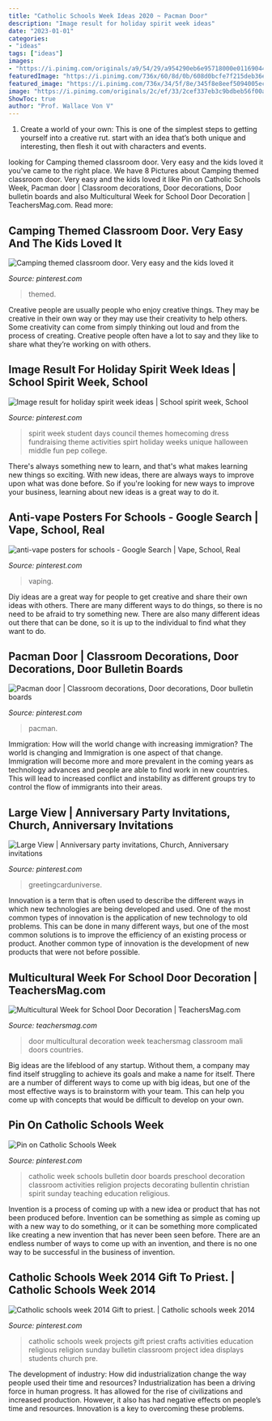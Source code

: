 ```yaml
---
title: "Catholic Schools Week Ideas 2020 ~ Pacman Door"
description: "Image result for holiday spirit week ideas"
date: "2023-01-01"
categories:
- "ideas"
tags: ["ideas"]
images:
- "https://i.pinimg.com/originals/a9/54/29/a954290eb6e95718000e01169044bf3f.jpg"
featuredImage: "https://i.pinimg.com/736x/60/8d/0b/608d0bcfe7f215deb36e1969bdeb0b14--church.jpg"
featured_image: "https://i.pinimg.com/736x/34/5f/8e/345f8e8eef5094005ecfb3781ed924de.jpg"
image: "https://i.pinimg.com/originals/2c/ef/33/2cef337eb3c9bdbeb56f00a83892c1ba.jpg"
ShowToc: true
author: "Prof. Wallace Von V"
---
```



1. Create a world of your own: This is one of the simplest steps to getting yourself into a creative rut. start with an idea that’s both unique and interesting, then flesh it out with characters and events.

	

		
looking for Camping themed classroom door. Very easy and the kids loved it you've came to the right place. We have 8 Pictures about Camping themed classroom door. Very easy and the kids loved it like Pin on Catholic Schools Week, Pacman door | Classroom decorations, Door decorations, Door bulletin boards and also Multicultural Week for School Door Decoration | TeachersMag.com. Read more:
		
    
## Camping Themed Classroom Door. Very Easy And The Kids Loved It

<img loading=lazy src="https://i.pinimg.com/originals/a9/54/29/a954290eb6e95718000e01169044bf3f.jpg" onerror="this.onerror=null;this.src='https://tse4.mm.bing.net/th?id=OIP.H38ih2WP6X7NNoQf-KSR4gHaJ4&amp;pid=15.1';" alt="Camping themed classroom door. Very easy and the kids loved it">

_Source: pinterest.com_

>themed. 

	

Creative people are usually people who enjoy creative things. They may be creative in their own way or they may use their creativity to help others. Some creativity can come from simply thinking out loud and from the process of creating. Creative people often have a lot to say and they like to share what they’re working on with others.

    
## Image Result For Holiday Spirit Week Ideas | School Spirit Week, School

<img loading=lazy src="https://i.pinimg.com/736x/49/fa/b5/49fab53c6af6705d52e596c822cfc4cb.jpg" onerror="this.onerror=null;this.src='https://tse3.mm.bing.net/th?id=OIP.Y8s5y6O_CxhOhJL5BTPTVwHaHa&amp;pid=15.1';" alt="Image result for holiday spirit week ideas | School spirit week, School">

_Source: pinterest.com_

>spirit week student days council themes homecoming dress fundraising theme activities spirt holiday weeks unique halloween middle fun pep college. 

	

There's always something new to learn, and that's what makes learning new things so exciting. With new ideas, there are always ways to improve upon what was done before. So if you're looking for new ways to improve your business, learning about new ideas is a great way to do it.

    
## Anti-vape Posters For Schools - Google Search | Vape, School, Real

<img loading=lazy src="https://i.pinimg.com/736x/34/5f/8e/345f8e8eef5094005ecfb3781ed924de.jpg" onerror="this.onerror=null;this.src='https://tse4.mm.bing.net/th?id=OIP.igxlABfhsCDC7l9LlamiPgHaJ3&amp;pid=15.1';" alt="anti-vape posters for schools - Google Search | Vape, School, Real">

_Source: pinterest.com_

>vaping. 

	

Diy ideas are a great way for people to get creative and share their own ideas with others. There are many different ways to do things, so there is no need to be afraid to try something new. There are also many different ideas out there that can be done, so it is up to the individual to find what they want to do.

    
## Pacman Door | Classroom Decorations, Door Decorations, Door Bulletin Boards

<img loading=lazy src="https://i.pinimg.com/736x/e3/97/65/e397652a49120cc0a67f44da1280770c--bulletin-boards-classroom-ideas.jpg" onerror="this.onerror=null;this.src='https://tse3.mm.bing.net/th?id=OIP.q_NjPFvAwNGOXgTeeb2pLAHaJ3&amp;pid=15.1';" alt="Pacman door | Classroom decorations, Door decorations, Door bulletin boards">

_Source: pinterest.com_

>pacman. 

	

Immigration: How will the world change with increasing immigration?
The world is changing and Immigration is one aspect of that change. Immigration will become more and more prevalent in the coming years as technology advances and people are able to find work in new countries. This will lead to increased conflict and instability as different groups try to control the flow of immigrants into their areas.

    
## Large View | Anniversary Party Invitations, Church, Anniversary Invitations

<img loading=lazy src="https://i.pinimg.com/736x/60/8d/0b/608d0bcfe7f215deb36e1969bdeb0b14--church.jpg" onerror="this.onerror=null;this.src='https://tse2.mm.bing.net/th?id=OIP.OSSOBfGJTCqrda50c-FfMAHaFS&amp;pid=15.1';" alt="Large View | Anniversary party invitations, Church, Anniversary invitations">

_Source: pinterest.com_

>greetingcarduniverse. 

	

Innovation is a term that is often used to describe the different ways in which new technologies are being developed and used. One of the most common types of innovation is the application of new technology to old problems. This can be done in many different ways, but one of the most common solutions is to improve the efficiency of an existing process or product. Another common type of innovation is the development of new products that were not before possible.

    
## Multicultural Week For School Door Decoration | TeachersMag.com

<img loading=lazy src="http://teachersmag.com/wp-content/uploads/2019/10/Door-Decoration2.jpg" onerror="this.onerror=null;this.src='https://tse3.mm.bing.net/th?id=OIP.iNs4Mz_43RdDpU2rdZcBiAHaKA&amp;pid=15.1';" alt="Multicultural Week for School Door Decoration | TeachersMag.com">

_Source: teachersmag.com_

>door multicultural decoration week teachersmag classroom mali doors countries. 

	

Big ideas are the lifeblood of any startup. Without them, a company may find itself struggling to achieve its goals and make a name for itself. There are a number of different ways to come up with big ideas, but one of the most effective ways is to brainstorm with your team. This can help you come up with concepts that would be difficult to develop on your own.

    
## Pin On Catholic Schools Week

<img loading=lazy src="https://i.pinimg.com/originals/2c/ef/33/2cef337eb3c9bdbeb56f00a83892c1ba.jpg" onerror="this.onerror=null;this.src='https://tse2.mm.bing.net/th?id=OIP.hkqXqVgbIfzaLtbEEE0omgHaJ4&amp;pid=15.1';" alt="Pin on Catholic Schools Week">

_Source: pinterest.com_

>catholic week schools bulletin door boards preschool decoration classroom activities religion projects decorating bullentin christian spirit sunday teaching education religious. 

	

Invention is a process of coming up with a new idea or product that has not been produced before. Invention can be something as simple as coming up with a new way to do something, or it can be something more complicated like creating a new invention that has never been seen before. There are an endless number of ways to come up with an invention, and there is no one way to be successful in the business of invention.

    
## Catholic Schools Week 2014 Gift To Priest. | Catholic Schools Week 2014

<img loading=lazy src="https://s-media-cache-ak0.pinimg.com/564x/ff/75/0a/ff750a755aa9b43d98b51143ec2f50c1.jpg" onerror="this.onerror=null;this.src='https://tse3.mm.bing.net/th?id=OIP.qGD5OHbRy82oFU3HDtLtEAHaJ4&amp;pid=15.1';" alt="Catholic schools week 2014 Gift to priest. | Catholic schools week 2014">

_Source: pinterest.com_

>catholic schools week projects gift priest crafts activities education religious religion sunday bulletin classroom project idea displays students church pre. 

	

The development of industry: How did industrialization change the way people used their time and resources?
Industrialization has been a driving force in human progress. It has allowed for the rise of civilizations and increased production. However, it also has had negative effects on people’s time and resources. Innovation is a key to overcoming these problems.

